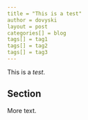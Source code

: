 ```yaml
---
title = "This is a test"
author = dovyski
layout = post
categories[] = blog
tags[] = tag1
tags[] = tag2
tags[] = tag3
---
```


This is a _test_.

## Section

More text.
